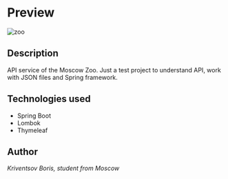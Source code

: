 # Preview
![zoo](https://github.com/completelyUnlucky/spring-boot-calculator/assets/75430937/732cd785-af0f-4964-92ee-7cfa345def6d)

## Description
API service of the Moscow Zoo. Just a test project to understand API, work with JSON files and Spring framework.

## Technologies used
+ Spring Boot
+ Lombok
+ Thymeleaf

## Author
*Kriventsov Boris, student from Moscow*